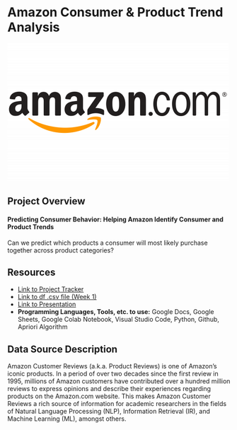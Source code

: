 # Amazon Consumer & Product Trend Analysis

![Amazon](Photos/Amazon_Header2.png)


## Project Overview
#### Predicting Consumer Behavior: Helping Amazon Identify Consumer and Product Trends
Can we predict which products a consumer will most likely purchase together across product categories?

## Resources
- [Link to Project Tracker](https://docs.google.com/spreadsheets/d/1WJBlla5ap6cchO12OfbjRwCKj17eBbcxXQNUqc3g52o/edit#gid=2063972108) 
- [Link to df .csv file (Week 1)](https://drive.google.com/drive/folders/18hYQ8VMuRqI5BbjhQWmEmcKjGr8gxxyc?usp=sharing)
- [Link to Presentation](https://docs.google.com/presentation/d/1BNm6gF_iD4guTDOlRPsiFmyAij_SqHRqjMEp_T4HXd8/edit#slide=id.gd0128d9d41_0_4)
- **Programming Languages, Tools, etc. to use:** Google Docs, Google Sheets, Google Colab Notebook, Visual Studio Code, Python, Github, Apriori Algorithm

## Data Source Description
Amazon Customer Reviews (a.k.a. Product Reviews) is one of Amazon’s iconic products. In a period of over two decades since the first review in 1995, millions of Amazon customers have contributed over a hundred million reviews to express opinions and describe their experiences regarding products on the Amazon.com website. This makes Amazon Customer Reviews a rich source of information for academic researchers in the fields of Natural Language Processing (NLP), Information Retrieval (IR), and Machine Learning (ML), amongst others. 
